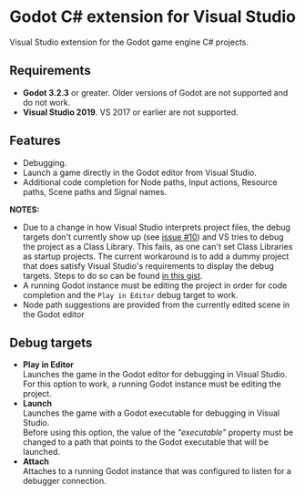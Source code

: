 # Godot C# extension for Visual Studio

Visual Studio extension for the Godot game engine C# projects.

## Requirements

- **Godot 3.2.3** or greater. Older versions of Godot are not supported and do not work.
- **Visual Studio 2019**. VS 2017 or earlier are not supported.

## Features

- Debugging.
- Launch a game directly in the Godot editor from Visual Studio.
- Additional code completion for Node paths, Input actions, Resource paths, Scene paths and Signal names.

**NOTES:**
- Due to a change in how Visual Studio interprets project files, the debug targets don't currently show up (see [issue #10](https://github.com/godotengine/godot-csharp-visualstudio/issues/10#issuecomment-720151550)) and VS tries to debug the project as a Class Library.  This fails, as one can't set Class Libraries as startup projects.  The current workaround is to add a dummy project that does satisfy Visual Studio's requirements to display the debug targets.  Steps to do so can be found [in this gist](https://gist.github.com/31/302bab2630ddf8d90ab4aec0d358b538).
- A running Godot instance must be editing the project in order for code completion and the `Play in Editor` debug target to work.
- Node path suggestions are provided from the currently edited scene in the Godot editor

## Debug targets

- **Play in Editor**\
  Launches the game in the Godot editor for debugging in Visual Studio.\
  For this option to work, a running Godot instance must be editing the project.
- **Launch**\
  Launches the game with a Godot executable for debugging in Visual Studio.\
  Before using this option, the value of the _"executable"_ property must be changed
  to a path that points to the Godot executable that will be launched.
- **Attach**\
  Attaches to a running Godot instance that was configured to listen for a debugger connection.
